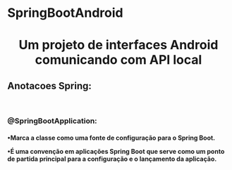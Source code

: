 # SpringBootAndroid
<h1 align="center"> Um projeto de interfaces Android comunicando com API local </h1>

<h2 align="left"> Anotacoes Spring: </h2>

<br>

<h3 align="left">@SpringBootApplication:</h3>

<h4 align="left">•Marca a classe como uma fonte de configuração para o Spring Boot. <br>

•É uma convenção em aplicações Spring Boot que serve como um ponto de partida principal para a configuração e o lançamento da aplicação.

</h4>
 













